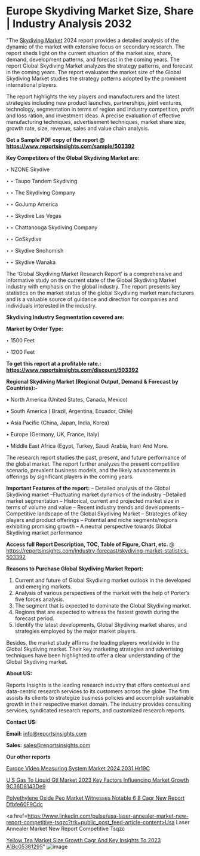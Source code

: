 # Europe Skydiving Market Size, Share | Industry Analysis 2032

"The <a href=https://www.reportsinsights.com/sample/503392>Skydiving Market</a> 2024 report provides a detailed analysis of the dynamic of the market with extensive focus on secondary research. The report sheds light on the current situation of the market size, share, demand, development patterns, and forecast in the coming years. The report Global Skydiving Market analyzes the strategy patterns, and forecast in the coming years. The report evaluates the market size of the Global Skydiving Market studies the strategy patterns adopted by the prominent international players.

The report highlights the key players and manufacturers and the latest strategies including new product launches, partnerships, joint ventures, technology, segmentation in terms of region and industry competition, profit and loss ration, and investment ideas. A precise evaluation of effective manufacturing techniques, advertisement techniques, market share size, growth rate, size, revenue, sales and value chain analysis.

<strong>Get a Sample PDF copy of the report @ <a href=https://www.reportsinsights.com/sample/503392 style=color:#0000ff;>https://www.reportsinsights.com/sample/503392</a></strong>

<strong>Key Competitors of the Global Skydiving Market are:</strong>

‣ NZONE Skydive

‣ 
‣ Taupo Tandem Skydiving

‣ 
‣ The Skydiving Company

‣ 
‣ GoJump America

‣ 
‣ Skydive Las Vegas

‣ 
‣ Chattanooga Skydiving Company

‣ 
‣ GoSkydive

‣ 
‣ Skydive Snohomish

‣ 
‣ Skydive Wanaka

The ‘Global Skydiving Market Research Report’ is a comprehensive and informative study on the current state of the Global Skydiving Market industry with emphasis on the global industry. The report presents key statistics on the market status of the global Skydiving market manufacturers and is a valuable source of guidance and direction for companies and individuals interested in the industry.

<strong>Skydiving Industry Segmentation covered are:</strong>

<strong>Market by Order Type: </strong>

‣ 1500 Feet

‣ 1200 Feet

<strong>To get this report at a profitable rate.: <a href=https://www.reportsinsights.com/discount/503392 style=color:#0000ff;>https://www.reportsinsights.com/discount/503392</a></strong>

<strong>Regional Skydiving Market (Regional Output, Demand &amp; Forecast by Countries):-</strong>

• North America (United States, Canada, Mexico)

• South America ( Brazil, Argentina, Ecuador, Chile)

• Asia Pacific (China, Japan, India, Korea)

• Europe (Germany, UK, France, Italy)

• Middle East Africa (Egypt, Turkey, Saudi Arabia, Iran) And More.

The research report studies the past, present, and future performance of the global market. The report further analyzes the present competitive scenario, prevalent business models, and the likely advancements in offerings by significant players in the coming years.

<strong>Important Features of the report:</strong>
– Detailed analysis of the Global Skydiving market
–Fluctuating market dynamics of the industry
–Detailed market segmentation
– Historical, current and projected market size in terms of volume and value
– Recent industry trends and developments
– Competitive landscape of the Global Skydiving Market
– Strategies of key players and product offerings
– Potential and niche segments/regions exhibiting promising growth
– A neutral perspective towards Global Skydiving market performance

<strong>Access full Report Description, TOC, Table of Figure, Chart, etc. </strong>@   <a href=https://reportsinsights.com/industry-forecast/skydiving-market-statistics-503392 style=color:#0000ff;>https://reportsinsights.com/industry-forecast/skydiving-market-statistics-503392</a>

<strong>Reasons to Purchase Global Skydiving Market Report:</strong>
1. Current and future of Global Skydiving market outlook in the developed and emerging markets.
2. Analysis of various perspectives of the market with the help of Porter’s five forces analysis.
3. The segment that is expected to dominate the Global Skydiving market.
4. Regions that are expected to witness the fastest growth during the forecast period.
5. Identify the latest developments, Global Skydiving market shares, and strategies employed by the major market players.

Besides, the market study affirms the leading players worldwide in the Global Skydiving market. Their key marketing strategies and advertising techniques have been highlighted to offer a clear understanding of the Global Skydiving market.

<strong><strong>About US</strong>:</strong>

Reports Insights is the leading research industry that offers contextual and data-centric research services to its customers across the globe. The firm assists its clients to strategize business policies and accomplish sustainable growth in their respective market domain. The industry provides consulting services, syndicated research reports, and customized research reports.

<strong>Contact US:</strong>

<p class=><b>Email:</b> <a href=mailto:info@reportsinsights.com>info@reportsinsights.com</a></p>
<p class=><b>Sales:</b> <a href=mailto:sales@reportsinsights.com>sales@reportsinsights.com</a></p>

<strong>Our other reports</strong>

<a href=https://www.linkedin.com/pulse/europe-video-measuring-system-market-2024-2031-hr19c/>Europe Video Measuring System Market 2024 2031 Hr19C</a>

<a href=https://medium.com/@swatiga40/u-s-gas-to-liquid-gtl-market-2023-key-factors-influencing-market-growth-9c36d8143de9>U S Gas To Liquid Gtl Market 2023 Key Factors Influencing Market Growth 9C36D8143De9</a>

<a href=https://medium.com/@jaya.reportsinsights/polyethylene-oxide-peo-market-witnesses-notable-6-8-cagr-new-report-dfbfe60f9cdc>Polyethylene Oxide Peo Market Witnesses Notable 6 8 Cagr New Report Dfbfe60F9Cdc</a>

<a href=https://www.linkedin.com/pulse/usa-laser-annealer-market-new-report-competitive-tsqzc?trk=public_post_feed-article-content>Usa Laser Annealer Market New Report Competitive Tsqzc</a>

<a href=https://medium.com/@jagruti.reportsinsights/yellow-tea-market-size-growth-cagr-and-key-insights-to-2023-a1bc05381295>Yellow Tea Market Size Growth Cagr And Key Insights To 2023 A1Bc05381295</a>"
![image](https://github.com/Reportsinsights123/RIgrowth/assets/158415881/d4b9539e-bf18-49d9-8b77-d9f575e5dc23)

